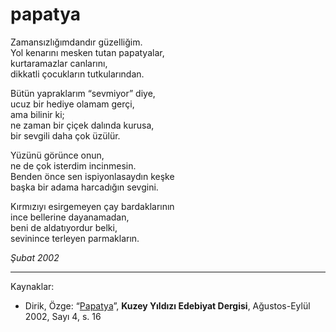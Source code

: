# papatya

Zamansızlığımdandır güzelliğim.  
Yol kenarını mesken tutan papatyalar,  
kurtaramazlar canlarını,  
dikkatli çocukların tutkularından.  

Bütün yapraklarım “sevmiyor” diye,  
ucuz bir hediye olamam gerçi,  
ama bilinir ki;  
ne zaman bir çiçek dalında kurusa,  
bir sevgili daha çok üzülür.  

Yüzünü görünce onun,  
ne de çok isterdim incinmesin.  
Benden önce sen ispiyonlasaydın keşke  
başka bir adama harcadığın sevgini.  

Kırmızıyı esirgemeyen çay bardaklarının  
ince bellerine dayanamadan,  
beni de aldatıyordur belki,  
sevinince terleyen parmakların.  

_Şubat 2002_

---
Kaynaklar:

- Dirik, Özge: “[Papatya](https://kuzeyyildizi.com/sites/default/files/ky04.pdf)”, **Kuzey Yıldızı Edebiyat Dergisi**, Ağustos-Eylül 2002, Sayı 4, s. 16
